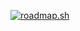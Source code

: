 <a href="https://roadmap.sh"><img src="https://api.roadmap.sh/v1-badge/wide/643e9410e272577374913dcb?variant=dark" alt="roadmap.sh"/></a>
